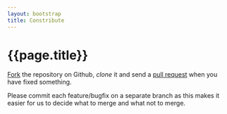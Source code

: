 ```yaml
---
layout: bootstrap
title: Constribute
---
```

# {{page.title}}

[Fork](https://help.github.com/articles/fork-a-repo) the repository on Github, *clone* it and send a [pull request](https://help.github.com/articles/using-pull-requests) when you have fixed something. 

Please commit each feature/bugfix on a separate branch as this makes it easier for us to decide what to merge and what not to merge.
